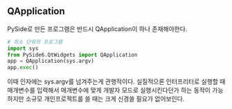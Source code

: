 ## QApplication

PySide로 만든 프로그램은 반드시 QApplication이 하나 존재해야한다.

```python
# 최소 단위의 프로그램
import sys
from PySide6.QtWidgets import QApplication
app = QApplication(sys.argv)
app.exec()
```

이때 인자에는 sys.argv를 넘겨주는게 관행적이다.
실질적으론 인터프리터로 실행할 때 매개변수를 입력해서 매개변수에 맞게 개발자 모드로 실행시킨다던가 하는 동작이 가능하지만 소규모 개인프로젝트를 쓸 때는 크게 신경쓸 필요가 없어보인다.